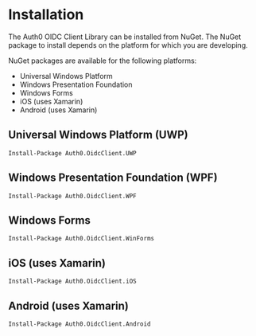 # Installation

The Auth0 OIDC Client Library can be installed from NuGet. The NuGet package to install depends on the platform for which you are developing.

NuGet packages are available for the following platforms:

* Universal Windows Platform
* Windows Presentation Foundation
* Windows Forms
* iOS (uses Xamarin)
* Android (uses Xamarin)

## Universal Windows Platform (UWP)

```text
Install-Package Auth0.OidcClient.UWP
```

## Windows Presentation Foundation (WPF)

```text
Install-Package Auth0.OidcClient.WPF
```

## Windows Forms

```text
Install-Package Auth0.OidcClient.WinForms
```

## iOS (uses Xamarin)

```text
Install-Package Auth0.OidcClient.iOS
```

## Android (uses Xamarin)

```text
Install-Package Auth0.OidcClient.Android
```